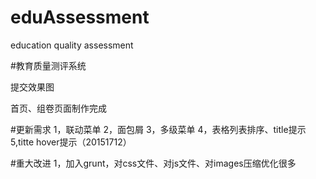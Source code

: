 ﻿# eduAssessment
education quality assessment

#教育质量测评系统

提交效果图

首页、组卷页面制作完成

#更新需求
1，联动菜单
2，面包屑
3，多级菜单
4，表格列表排序、title提示
5,titte  hover提示（20151712）

#重大改进
1，加入grunt，对css文件、对js文件、对images压缩优化很多

